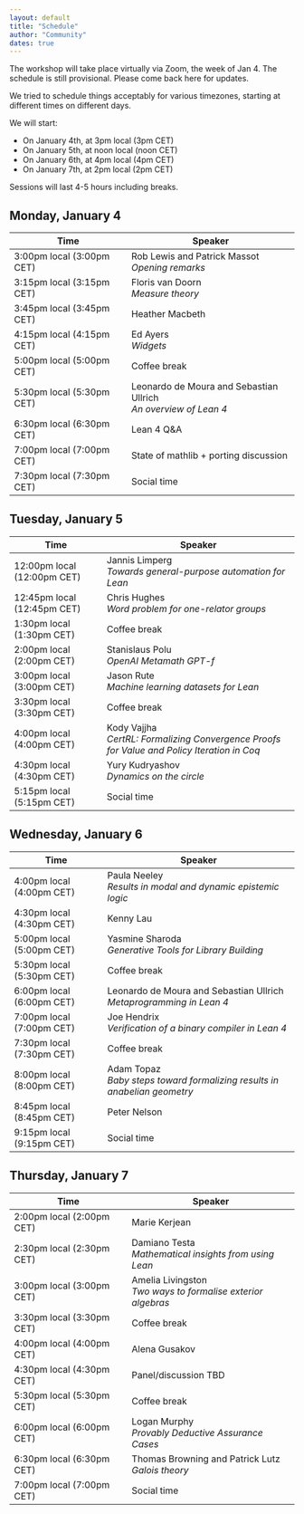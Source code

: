 ```yaml
---
layout: default
title: "Schedule"
author: "Community"
dates: true
---
```


The workshop will take place virtually via Zoom, the week of Jan 4. The
schedule is still provisional. Please come back here for updates.

We tried to schedule things acceptably for various timezones,
starting at different times on different days.

We will start:
* On January 4th, at <time datetime="2021-01-04T15:00+01:00">3pm</time> local <span>(3pm CET)</span>
* On January 5th, at <time datetime="2021-01-05T12:00+01:00">noon</time> local <span>(noon CET)</span>
* On January 6th, at <time datetime="2021-01-06T16:00+01:00">4pm</time> local <span>(4pm CET)</span>
* On January 7th, at <time datetime="2021-01-07T14:00+01:00">2pm</time> local <span>(2pm CET)</span>

Sessions will last 4-5 hours including breaks.

## Monday, January 4

| Time      | Speaker            |
| --------- | ------------------ |
| <time datetime="2021-01-04T15:00+01:00">3:00pm</time> local (3:00pm CET) | Rob Lewis and Patrick Massot<br>*Opening remarks* |
| <time datetime="2021-01-04T15:15+01:00">3:15pm</time> local (3:15pm CET) | Floris van Doorn<br>*Measure theory* |
| <time datetime="2021-01-04T15:45+01:00">3:45pm</time> local (3:45pm CET) | Heather Macbeth |
| <time datetime="2021-01-04T16:15+01:00">4:15pm</time> local (4:15pm CET) | Ed Ayers<br>*Widgets* |
| <time datetime="2021-01-04T17:00+01:00">5:00pm</time> local (5:00pm CET) | Coffee break |
| <time datetime="2021-01-04T17:30+01:00">5:30pm</time> local (5:30pm CET) | Leonardo de Moura and Sebastian Ullrich<br>*An overview of Lean 4* |
| <time datetime="2021-01-04T18:30+01:00">6:30pm</time> local (6:30pm CET) | Lean 4 Q&A |
| <time datetime="2021-01-04T19:00+01:00">7:00pm</time> local (7:00pm CET) | State of mathlib + porting discussion |
| <time datetime="2021-01-04T19:30+01:00">7:30pm</time> local (7:30pm CET) | Social time |

## Tuesday, January 5

| Time      | Speaker            |
| --------- | ------------------ |
| <time datetime="2021-01-04T12:00+01:00">12:00pm</time> local (12:00pm CET) | Jannis Limperg<br>*Towards general-purpose automation for Lean* |
| <time datetime="2021-01-04T12:45+01:00">12:45pm</time> local (12:45pm CET) | Chris Hughes<br>*Word problem for one-relator groups* |
| <time datetime="2021-01-04T13:30+01:00">1:30pm</time> local (1:30pm CET) | Coffee break |
| <time datetime="2021-01-04T14:00+01:00">2:00pm</time> local (2:00pm CET) | Stanislaus Polu<br>*OpenAI Metamath GPT-f* |
| <time datetime="2021-01-04T15:00+01:00">3:00pm</time> local (3:00pm CET) | Jason Rute<br>*Machine learning datasets for Lean* |
| <time datetime="2021-01-04T15:30+01:00">3:30pm</time> local (3:30pm CET) | Coffee break |
| <time datetime="2021-01-04T16:00+01:00">4:00pm</time> local (4:00pm CET) | Kody Vajjha<br>*CertRL: Formalizing Convergence Proofs for Value and Policy Iteration in Coq* |
| <time datetime="2021-01-04T16:30+01:00">4:30pm</time> local (4:30pm CET) | Yury Kudryashov<br>*Dynamics on the circle* |
| <time datetime="2021-01-04T17:15+01:00">5:15pm</time> local (5:15pm CET) | Social time |

## Wednesday, January 6

| Time      | Speaker            |
| --------- | ------------------ |
| <time datetime="2021-01-04T16:00+01:00">4:00pm</time> local (4:00pm CET) | Paula Neeley<br>*Results in modal and dynamic epistemic logic* |
| <time datetime="2021-01-04T16:30+01:00">4:30pm</time> local (4:30pm CET) | Kenny Lau |
| <time datetime="2021-01-04T17:00+01:00">5:00pm</time> local (5:00pm CET) | Yasmine Sharoda<br>*Generative Tools for Library Building* |
| <time datetime="2021-01-04T17:30+01:00">5:30pm</time> local (5:30pm CET) | Coffee break |
| <time datetime="2021-01-04T18:00+01:00">6:00pm</time> local (6:00pm CET) | Leonardo de Moura and Sebastian Ullrich<br>*Metaprogramming in Lean 4* |
| <time datetime="2021-01-04T19:00+01:00">7:00pm</time> local (7:00pm CET) | Joe Hendrix<br>*Verification of a binary compiler in Lean 4* |
| <time datetime="2021-01-04T19:30+01:00">7:30pm</time> local (7:30pm CET) | Coffee break |
| <time datetime="2021-01-04T20:00+01:00">8:00pm</time> local (8:00pm CET) | Adam Topaz<br>*Baby steps toward formalizing results in anabelian geometry* |
| <time datetime="2021-01-04T20:45+01:00">8:45pm</time> local (8:45pm CET) | Peter Nelson |
| <time datetime="2021-01-04T21:15+01:00">9:15pm</time> local (9:15pm CET) | Social time |

## Thursday, January 7

| Time      | Speaker            |
| --------- | ------------------ |
| <time datetime="2021-01-04T14:00+01:00">2:00pm</time> local (2:00pm CET) | Marie Kerjean |
| <time datetime="2021-01-04T14:30+01:00">2:30pm</time> local (2:30pm CET) | Damiano Testa<br>*Mathematical insights from using Lean* |
| <time datetime="2021-01-04T15:00+01:00">3:00pm</time> local (3:00pm CET) | Amelia Livingston<br>*Two ways to formalise exterior algebras* |
| <time datetime="2021-01-04T15:30+01:00">3:30pm</time> local (3:30pm CET) | Coffee break |
| <time datetime="2021-01-04T16:00+01:00">4:00pm</time> local (4:00pm CET) | Alena Gusakov |
| <time datetime="2021-01-04T16:30+01:00">4:30pm</time> local (4:30pm CET) | Panel/discussion TBD |
| <time datetime="2021-01-04T17:30+01:00">5:30pm</time> local (5:30pm CET) | Coffee break |
| <time datetime="2021-01-04T18:00+01:00">6:00pm</time> local (6:00pm CET) | Logan Murphy<br>*Provably Deductive Assurance Cases* |
| <time datetime="2021-01-04T18:30+01:00">6:30pm</time> local (6:30pm CET) | Thomas Browning and Patrick Lutz<br>*Galois theory* |
| <time datetime="2021-01-04T19:00+01:00">7:00pm</time> local (7:00pm CET) | Social time |
